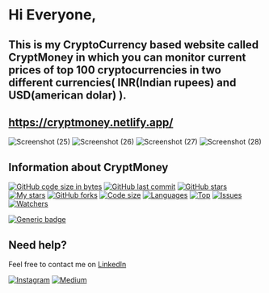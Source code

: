 # Hi Everyone,
## This is my CryptoCurrency based website called CryptMoney in which you can monitor current prices of top 100 cryptocurrencies in two different currencies( INR(Indian rupees) and USD(american dolar) ).

## https://cryptmoney.netlify.app/



![Screenshot (25)](https://user-images.githubusercontent.com/70088826/175761716-71b3aeeb-6896-406e-ba95-9e9e086e801e.png)
![Screenshot (26)](https://user-images.githubusercontent.com/70088826/175761720-522bf104-efcc-43f3-a062-10df9b2d349c.png)
![Screenshot (27)](https://user-images.githubusercontent.com/70088826/175761728-81c79c20-e706-450c-afa3-2c21ebfb1a93.png)
![Screenshot (28)](https://user-images.githubusercontent.com/70088826/175761735-77fd9ca3-aa21-48fb-a5c6-849be65b23f2.png)


## Information about CryptMoney

[![GitHub code size in bytes](https://img.shields.io/github/languages/code-size/yashpandya136/CryptMoney?logo=github&style=for-the-badge)](https://github.com/yashpandya136/) 
[![GitHub last commit](https://img.shields.io/github/last-commit/yashpandya136/CryptMoney?style=for-the-badge&logo=git)](https://github.com/yashpandya136/) 
[![GitHub stars](https://img.shields.io/github/stars/yashpandya136/CryptMoney?style=for-the-badge)](https://github.com/yashpandya136/CryptMoney/stargazers) 
[![My stars](https://img.shields.io/github/stars/yashpandya136?affiliations=OWNER%2CCOLLABORATOR&style=for-the-badge&label=My%20stars)](https://github.com/yashpandya136/CryptMoney/stargazers) 
[![GitHub forks](https://img.shields.io/github/forks/yashpandya136/CryptMoney?style=for-the-badge&logo=git)](https://github.com/yashpandya136/CryptMoney/network)
[![Code size](https://img.shields.io/github/languages/code-size/yashpandya136/CryptMoney?style=for-the-badge)](https://github.com/yashpandya136/CryptMoney)
[![Languages](https://img.shields.io/github/languages/count/yashpandya136/CryptMoney?style=for-the-badge)](https://github.com/yashpandya136/CryptMoney)
[![Top](https://img.shields.io/github/languages/top/yashpandya136/CryptMoney?style=for-the-badge&label=Top%20Languages)](https://github.com/yashpandya136/CryptMoney)
[![Issues](https://img.shields.io/github/issues/yashpandya136/CryptMoney?style=for-the-badge&label=Issues)](https://github.com/yashpandya136/CryptMoney)
[![Watchers](	https://img.shields.io/github/watchers/yashpandya136/CryptMoney?label=Watch&style=for-the-badge)](https://github.com/yashpandya136/CryptMoney/) 


[![Generic badge](https://img.shields.io/badge/view-demo-blue?style=for-the-badge&label=View%20Demo%20Video)](#) 



## Need help?


Feel free to contact me on [LinkedIn](https://www.linkedin.com/in/yashpandya136/) 

[![Instagram](https://img.shields.io/badge/Instagram-follow-purple.svg?logo=instagram&logoColor=white)](https://www.instagram.com/yashpandya136/) [![Medium](https://img.shields.io/badge/Medium-follow-black.svg?logo=medium&logoColor=white)](https://medium.com/@yashpandya136)
